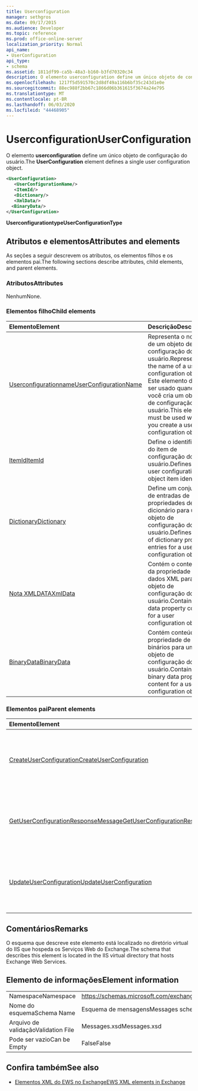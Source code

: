 ```yaml
---
title: Userconfiguration
manager: sethgros
ms.date: 09/17/2015
ms.audience: Developer
ms.topic: reference
ms.prod: office-online-server
localization_priority: Normal
api_name:
- UserConfiguration
api_type:
- schema
ms.assetid: 1811df99-ca5b-48a3-b160-b3fd70320c34
description: O elemento userconfiguration define um único objeto de configuração do usuário.
ms.openlocfilehash: 1217f5d591570c2d8df49a116b6bf35c243d1e0e
ms.sourcegitcommit: 88ec988f2bb67c1866d06b361615f3674a24e795
ms.translationtype: MT
ms.contentlocale: pt-BR
ms.lasthandoff: 06/03/2020
ms.locfileid: "44468905"
---
```

# <a name="userconfiguration"></a><span data-ttu-id="d3cc4-103">Userconfiguration</span><span class="sxs-lookup"><span data-stu-id="d3cc4-103">UserConfiguration</span></span>

<span data-ttu-id="d3cc4-104">O elemento **userconfiguration** define um único objeto de configuração do usuário.</span><span class="sxs-lookup"><span data-stu-id="d3cc4-104">The **UserConfiguration** element defines a single user configuration object.</span></span> 
  
```XML
<UserConfiguration>
   <UserConfigurationName/>
   <ItemId/>
   <Dictionary/>
   <XmlData/>
  <BinaryData/>
</UserConfiguration>
```

 <span data-ttu-id="d3cc4-105">**Userconfigurationtype**</span><span class="sxs-lookup"><span data-stu-id="d3cc4-105">**UserConfigurationType**</span></span>
## <a name="attributes-and-elements"></a><span data-ttu-id="d3cc4-106">Atributos e elementos</span><span class="sxs-lookup"><span data-stu-id="d3cc4-106">Attributes and elements</span></span>

<span data-ttu-id="d3cc4-107">As seções a seguir descrevem os atributos, os elementos filhos e os elementos pai.</span><span class="sxs-lookup"><span data-stu-id="d3cc4-107">The following sections describe attributes, child elements, and parent elements.</span></span>
  
### <a name="attributes"></a><span data-ttu-id="d3cc4-108">Atributos</span><span class="sxs-lookup"><span data-stu-id="d3cc4-108">Attributes</span></span>

<span data-ttu-id="d3cc4-109">Nenhum</span><span class="sxs-lookup"><span data-stu-id="d3cc4-109">None.</span></span>
  
### <a name="child-elements"></a><span data-ttu-id="d3cc4-110">Elementos filho</span><span class="sxs-lookup"><span data-stu-id="d3cc4-110">Child elements</span></span>

|<span data-ttu-id="d3cc4-111">**Elemento**</span><span class="sxs-lookup"><span data-stu-id="d3cc4-111">**Element**</span></span>|<span data-ttu-id="d3cc4-112">**Descrição**</span><span class="sxs-lookup"><span data-stu-id="d3cc4-112">**Description**</span></span>|
|:-----|:-----|
|[<span data-ttu-id="d3cc4-113">Userconfigurationname</span><span class="sxs-lookup"><span data-stu-id="d3cc4-113">UserConfigurationName</span></span>](userconfigurationname.md) <br/> |<span data-ttu-id="d3cc4-114">Representa o nome de um objeto de configuração do usuário.</span><span class="sxs-lookup"><span data-stu-id="d3cc4-114">Represents the name of a user configuration object.</span></span> <span data-ttu-id="d3cc4-115">Este elemento deve ser usado quando você cria um objeto de configuração do usuário.</span><span class="sxs-lookup"><span data-stu-id="d3cc4-115">This element must be used when you create a user configuration object.</span></span>  <br/> |
|[<span data-ttu-id="d3cc4-116">ItemId</span><span class="sxs-lookup"><span data-stu-id="d3cc4-116">ItemId</span></span>](itemid.md) <br/> |<span data-ttu-id="d3cc4-117">Define o identificador do item de configuração do usuário.</span><span class="sxs-lookup"><span data-stu-id="d3cc4-117">Defines the user configuration object item identifier.</span></span>  <br/> |
|[<span data-ttu-id="d3cc4-118">Dictionary</span><span class="sxs-lookup"><span data-stu-id="d3cc4-118">Dictionary</span></span>](dictionary.md) <br/> |<span data-ttu-id="d3cc4-119">Define um conjunto de entradas de propriedades de dicionário para um objeto de configuração do usuário.</span><span class="sxs-lookup"><span data-stu-id="d3cc4-119">Defines a set of dictionary property entries for a user configuration object.</span></span>  <br/> |
|[<span data-ttu-id="d3cc4-120">Nota XMLDATA</span><span class="sxs-lookup"><span data-stu-id="d3cc4-120">XmlData</span></span>](xmldata.md) <br/> |<span data-ttu-id="d3cc4-121">Contém o conteúdo da propriedade de dados XML para um objeto de configuração do usuário.</span><span class="sxs-lookup"><span data-stu-id="d3cc4-121">Contains XML data property content for a user configuration object.</span></span>  <br/> |
|[<span data-ttu-id="d3cc4-122">BinaryData</span><span class="sxs-lookup"><span data-stu-id="d3cc4-122">BinaryData</span></span>](binarydata.md) <br/> |<span data-ttu-id="d3cc4-123">Contém conteúdo de propriedade de dados binários para um objeto de configuração do usuário.</span><span class="sxs-lookup"><span data-stu-id="d3cc4-123">Contains binary data property content for a user configuration object.</span></span>  <br/> |
   
### <a name="parent-elements"></a><span data-ttu-id="d3cc4-124">Elementos pai</span><span class="sxs-lookup"><span data-stu-id="d3cc4-124">Parent elements</span></span>

|<span data-ttu-id="d3cc4-125">**Elemento**</span><span class="sxs-lookup"><span data-stu-id="d3cc4-125">**Element**</span></span>|<span data-ttu-id="d3cc4-126">**Descrição**</span><span class="sxs-lookup"><span data-stu-id="d3cc4-126">**Description**</span></span>|
|:-----|:-----|
|[<span data-ttu-id="d3cc4-127">CreateUserConfiguration</span><span class="sxs-lookup"><span data-stu-id="d3cc4-127">CreateUserConfiguration</span></span>](createuserconfiguration.md) <br/> |<span data-ttu-id="d3cc4-128">Representa uma solicitação para criar um objeto de configuração do usuário.</span><span class="sxs-lookup"><span data-stu-id="d3cc4-128">Represents a request to create a user configuration object.</span></span>  <br/> |
|[<span data-ttu-id="d3cc4-129">GetUserConfigurationResponseMessage</span><span class="sxs-lookup"><span data-stu-id="d3cc4-129">GetUserConfigurationResponseMessage</span></span>](getuserconfigurationresponsemessage.md) <br/> |<span data-ttu-id="d3cc4-130">Representa uma resposta que retorna um objeto de configuração do usuário.</span><span class="sxs-lookup"><span data-stu-id="d3cc4-130">Represents a response that returns a user configuration object.</span></span>  <br/> |
|[<span data-ttu-id="d3cc4-131">UpdateUserConfiguration</span><span class="sxs-lookup"><span data-stu-id="d3cc4-131">UpdateUserConfiguration</span></span>](updateuserconfiguration.md) <br/> |<span data-ttu-id="d3cc4-132">Representa uma solicitação para atualizar um objeto de configuração do usuário.</span><span class="sxs-lookup"><span data-stu-id="d3cc4-132">Represents a request to update a user configuration object.</span></span>  <br/> |
   
## <a name="remarks"></a><span data-ttu-id="d3cc4-133">Comentários</span><span class="sxs-lookup"><span data-stu-id="d3cc4-133">Remarks</span></span>

<span data-ttu-id="d3cc4-134">O esquema que descreve este elemento está localizado no diretório virtual do IIS que hospeda os Serviços Web do Exchange.</span><span class="sxs-lookup"><span data-stu-id="d3cc4-134">The schema that describes this element is located in the IIS virtual directory that hosts Exchange Web Services.</span></span>
  
## <a name="element-information"></a><span data-ttu-id="d3cc4-135">Elemento de informações</span><span class="sxs-lookup"><span data-stu-id="d3cc4-135">Element information</span></span>

|||
|:-----|:-----|
|<span data-ttu-id="d3cc4-136">Namespace</span><span class="sxs-lookup"><span data-stu-id="d3cc4-136">Namespace</span></span>  <br/> |https://schemas.microsoft.com/exchange/services/2006/messages  <br/> |
|<span data-ttu-id="d3cc4-137">Nome do esquema</span><span class="sxs-lookup"><span data-stu-id="d3cc4-137">Schema Name</span></span>  <br/> |<span data-ttu-id="d3cc4-138">Esquema de mensagens</span><span class="sxs-lookup"><span data-stu-id="d3cc4-138">Messages schema</span></span>  <br/> |
|<span data-ttu-id="d3cc4-139">Arquivo de validação</span><span class="sxs-lookup"><span data-stu-id="d3cc4-139">Validation File</span></span>  <br/> |<span data-ttu-id="d3cc4-140">Messages.xsd</span><span class="sxs-lookup"><span data-stu-id="d3cc4-140">Messages.xsd</span></span>  <br/> |
|<span data-ttu-id="d3cc4-141">Pode ser vazio</span><span class="sxs-lookup"><span data-stu-id="d3cc4-141">Can be Empty</span></span>  <br/> |<span data-ttu-id="d3cc4-142">False</span><span class="sxs-lookup"><span data-stu-id="d3cc4-142">False</span></span>  <br/> |
   
## <a name="see-also"></a><span data-ttu-id="d3cc4-143">Confira também</span><span class="sxs-lookup"><span data-stu-id="d3cc4-143">See also</span></span>



- [<span data-ttu-id="d3cc4-144">Elementos XML do EWS no Exchange</span><span class="sxs-lookup"><span data-stu-id="d3cc4-144">EWS XML elements in Exchange</span></span>](ews-xml-elements-in-exchange.md)

